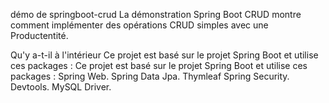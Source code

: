 démo de springboot-crud
La démonstration Spring Boot CRUD montre comment implémenter des opérations CRUD simples avec une Productentité.

Qu'y a-t-il à l'intérieur
Ce projet est basé sur le projet Spring Boot et utilise ces packages :
Ce projet est basé sur le projet Spring Boot et utilise ces packages :
Spring Web.
Spring Data Jpa.
Thymleaf
Spring Security.
Devtools.
MySQL Driver.
